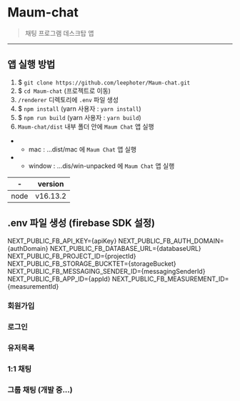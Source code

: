 # Maum-chat

> 채팅 프로그램 데스크탑 앱

---

## 앱 실행 방법

1. $ `git clone https://github.com/leephoter/Maum-chat.git`
2. $ `cd Maum-chat` (프로젝트로 이동)
3. `/renderer` 디렉토리에 `.env` 파일 생성
4. $ `npm install` (yarn 사용자 : `yarn install`)
5. $ `npm run build` (yarn 사용자 : `yarn build`)
6. `Maum-chat/dist` 내부 폴더 안에 `Maum Chat` 앱 실행

- - mac : ...dist/mac 에 `Maum Chat` 앱 실행
- - window : ...dis/win-unpacked 에 `Maum Chat` 앱 실행

| -    | version  |
| ---- | -------- |
| node | v16.13.2 |

## .env 파일 생성 (firebase SDK 설정)

NEXT_PUBLIC_FB_API_KEY={apiKey}
NEXT_PUBLIC_FB_AUTH_DOMAIN={authDomain}
NEXT_PUBLIC_FB_DATABASE_URL={databaseURL}
NEXT_PUBLIC_FB_PROJECT_ID={projectId}
NEXT_PUBLIC_FB_STORAGE_BUCKTET={storageBucket}
NEXT_PUBLIC_FB_MESSAGING_SENDER_ID={messagingSenderId}
NEXT_PUBLIC_FB_APP_ID={appId}
NEXT_PUBLIC_FB_MEASUREMENT_ID={measurementId}

### 회원가입

### 로그인

### 유저목록

### 1:1 채팅

### 그룹 채팅 (개발 중...)
